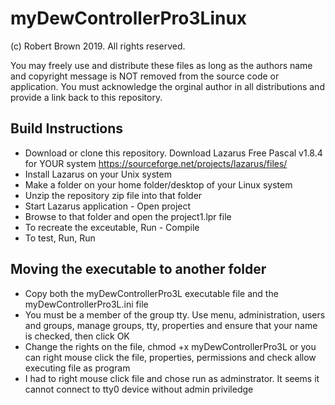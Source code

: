 # myDewControllerPro3Linux
(c) Robert Brown 2019. All rights reserved.

You may freely use and distribute these files as long as the authors name and copyright message is NOT removed from the source code or application. You must acknowledge the orginal author in all distributions and provide a link back to this repository.

## Build Instructions
- Download or clone this repository. Download Lazarus Free Pascal v1.8.4 for YOUR system https://sourceforge.net/projects/lazarus/files/ 
- Install Lazarus on your Unix system
- Make a folder on your home folder/desktop of your Linux system
- Unzip the repository zip file into that folder
- Start Lazarus application - Open project
- Browse to that folder and open the project1.lpr file
- To recreate the exceutable, Run - Compile
- To test, Run, Run

## Moving the executable to another folder
- Copy both the myDewControllerPro3L executable file and the myDewControllerPro3L.ini file
- You must be a member of the group tty. Use menu, administration, users and groups, manage groups, tty, properties and ensure that your name is checked, then click OK
- Change the rights on the file, chmod +x myDewControllerPro3L or you can right mouse click the file, properties, permissions and check allow executing file as program
- I had to right mouse click file and chose run as adminstrator. It seems it cannot connect to tty0 device without admin priviledge


